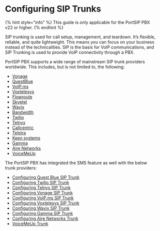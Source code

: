 # Configuring SIP Trunks

{% hint style="info" %}
This guide is only applicable for the PortSIP PBX v22 or higher.
{% endhint %}

SIP trunking is used for call setup, management, and teardown. It’s flexible, reliable, and quite lightweight. This means you can focus on your business instead of the technicalities. SIP is the basis for VoIP communications, and SIP Trunking is used to provide VoIP connectivity through a PBX.

PortSIP PBX supports a wide range of mainstream SIP trunk providers worldwide. This includes, but is not limited to, the following:

* [Vonage](https://www.vonage.com/)
* [QuestBlue](https://questblue.com/)
* [VoIP.ms](https://voip.ms/)
* [Voxtelesys](https://voxtelesys.com/)
* [Flowroute](https://flowroute.com/)
* [Skyetel](https://skyetel.com/)
* [Wavix](https://wavix.com/)
* [Bandwidth](https://www.google.com/aclk?sa=l\&ai=DChcSEwjP4Z7F04mGAxWv1MIEHcavBZsYABAAGgJwdg\&ase=2\&gclid=CjwKCAjw0YGyBhByEiwAQmBEWt0-86eUzdm8dvIhQPbhC0MFJ_iY0a-UAgyis1Kao874WgSy0MGNIhoCsocQAvD_BwE\&ei=ioRBZu2MC6yF0PEP0NKHiAI\&sig=AOD64_2iLhFzhgCJBcCnSRVqnrIcSWO_Vg\&q\&sqi=2\&nis=4\&adurl\&ved=2ahUKEwjt-ZXF04mGAxWsAjQIHVDpASEQ0Qx6BAgJEAE)
* [Twilio](https://www.twilio.com/en-us)
* [Telnyx](https://telnyx.com/)
* [Callcentric](https://www.callcentric.com/)
* [Telstra](https://www.telstra.com.au/)
* [Keen systems](https://keen-systems.com/)
* [Gamma](https://gammagroup.co/products/sip-trunking-call-management/)
* [Aire Networks](https://airenetworks.es/)
* [VoiceMeUp](https://www.voicemeup.com/)

The PortSIP PBX has integrated the SMS feature as well with the below trunk providers:

* [Configuring Quest Blue SIP Trunk](questblue-sip-trunk/)
* [Configuring Twilio SIP Trunk](twilio-sip-trunk/)
* [C](telnyx-sip-trunk/)[onfiguring Telnyx SIP Trunk](telnyx-sip-trunk/)
* [Configuring Vonage SIP Trunk](vonage-sip-trunk/)
* [Configuring VoIP.ms SIP Trunk](voip.ms-sip-trunk/)
* [Configuring Voxtelesys SIP Trunk](voxtelesys-sip-trunk/)
* [Configuring Wavix SIP Trunk](wavix-sip-trunk/)
* [Configuring Gamma SIP Trunk](gamma-sip-trunk.md)
* [Configuring Aire Networks Trunk](aire-networks-sip-trunk.md)
* [VoiceMeUp Trunk](voicemeup-sip-trunk.md)


